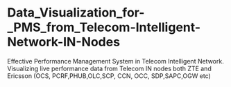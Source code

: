 # Data_Visualization_for-_PMS_from_Telecom-Intelligent-Network-IN-Nodes
Effective Performance Management System in Telecom Intelligent Network. Visualizing live performance data from Telecom IN nodes both ZTE and Ericsson (OCS, PCRF,PHUB,OLC,SCP, CCN, OCC, SDP,SAPC,OGW etc)
